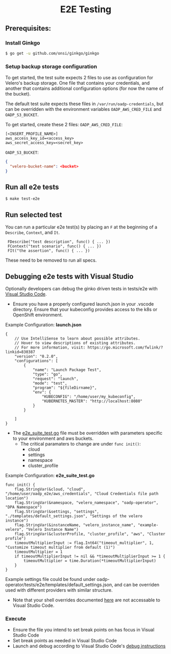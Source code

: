 <h1 align="center">E2E Testing</h1>

## Prerequisites:

### Install Ginkgo
```bash
$ go get -u github.com/onsi/ginkgo/ginkgo
```

### Setup backup storage configuration
To get started, the test suite expects 2 files to use as configuration for
Velero's backup storage. One file that contains your credentials, and another
that contains additional configuration options (for now the name of the
bucket).

The default test suite expects these files in `/var/run/oadp-credentials`, but
can be overridden with the environment variables `OADP_AWS_CRED_FILE` and
`OADP_S3_BUCKET`.

To get started, create these 2 files:
`OADP_AWS_CRED_FILE`:
```
[<INSERT_PROFILE_NAME>]
aws_access_key_id=<access_key>
aws_secret_access_key=<secret_key>
```

`OADP_S3_BUCKET`:
```json
{
  "velero-bucket-name": <bucket>
}
```

## Run all e2e tests
```bash
$ make test-e2e
```
## Run selected test
You can run a particular e2e test(s) by placing an `F` at the beginning of a
`Describe`, `Context`, and `It`.

```
 FDescribe("test description", func() { ... })
 FContext("test scenario", func() { ... })
 FIt("the assertion", func() { ... })
```

These need to be removed to run all specs.

## Debugging e2e tests with Visual Studio

Optionally developers can debug the ginko driven tests in tests/e2e with [Visual Studio Code](https://code.visualstudio.com/docs/editor/debugging).

* Ensure you have a properly configured launch.json in your .vscode directory. Ensure that your kubeconfig provides access to the k8s or OpenShift environment.

Example Configuration: **launch.json**
```json=
{
    // Use IntelliSense to learn about possible attributes.
    // Hover to view descriptions of existing attributes.
    // For more information, visit: https://go.microsoft.com/fwlink/?linkid=830387
    "version": "0.2.0",
    "configurations": [
        {
            "name": "Launch Package Test",
            "type": "go",
            "request": "launch",
            "mode": "test",
            "program": "${fileDirname}",
            "env": {
                "KUBECONFIG": "/home/user/my_kubeconfig",
                "KUBERNETES_MASTER": "http://localhost:8080"
            }
        }

    ]
}

```

* The [e2e_suite_test.go](https://github.com/openshift/oadp-operator/blob/master/tests/e2e/e2e_suite_test.go) file must be overridden with parameters specific to your environment and aws buckets.
    * The critical paramaters to change are under `func init()`:
        * cloud
        * settings
        * namespace
        * cluster_profile

Example Configuration: **e2e_suite_test.go**
```go=
func init() {
	flag.StringVar(&cloud, "cloud", "/home/user/oadp_e2e/aws_credentials", "Cloud Credentials file path location")
	flag.StringVar(&namespace, "velero_namespace", "oadp-operator", "DPA Namespace")
	flag.StringVar(&settings, "settings", "./templates/default_settings.json", "Settings of the velero instance")
	flag.StringVar(&instanceName, "velero_instance_name", "example-velero", "Velero Instance Name")
	flag.StringVar(&clusterProfile, "cluster_profile", "aws", "Cluster profile")
	timeoutMultiplierInput := flag.Int64("timeout_multiplier", 1, "Customize timeout multiplier from default (1)")
	timeoutMultiplier = 1
	if timeoutMultiplierInput != nil && *timeoutMultiplierInput >= 1 {
		timeoutMultiplier = time.Duration(*timeoutMultiplierInput)
	}
}

```
Example settings file could be found under oadp-operator/tests/e2e/templates/default_settings.json, and can be overriden used with different providers with similar structure.


* Note that your shell overrides documented [here](https://github.com/openshift/oadp-operator/blob/master/docs/developer/TESTING.md) are not accessable to Visual Studio Code.

### Execute

* Ensure the file you intend to set break points on has focus in Visual Studio Code
* Set break points as needed in Visual Studio Code
* Launch and debug according to Visual Studio Code's [debug instructions](https://code.visualstudio.com/docs/editor/debugging)

